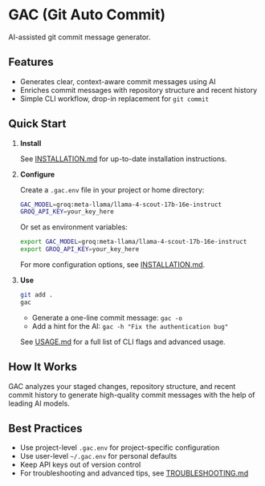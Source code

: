 # GAC (Git Auto Commit)

AI-assisted git commit message generator.

## Features

- Generates clear, context-aware commit messages using AI
- Enriches commit messages with repository structure and recent history
- Simple CLI workflow, drop-in replacement for `git commit`

## Quick Start

1. **Install**

   See [INSTALLATION.md](INSTALLATION.md) for up-to-date installation instructions.

2. **Configure**

   Create a `.gac.env` file in your project or home directory:

   ```sh
   GAC_MODEL=groq:meta-llama/llama-4-scout-17b-16e-instruct
   GROQ_API_KEY=your_key_here
   ```

   Or set as environment variables:

   ```sh
   export GAC_MODEL=groq:meta-llama/llama-4-scout-17b-16e-instruct
   export GROQ_API_KEY=your_key_here
   ```

   For more configuration options, see [INSTALLATION.md](INSTALLATION.md).

3. **Use**

   ```sh
   git add .
   gac
   ```

   - Generate a one-line commit message: `gac -o`
   - Add a hint for the AI: `gac -h "Fix the authentication bug"`

   See [USAGE.md](USAGE.md) for a full list of CLI flags and advanced usage.

## How It Works

GAC analyzes your staged changes, repository structure, and recent commit history to generate high-quality commit
messages with the help of leading AI models.

## Best Practices

- Use project-level `.gac.env` for project-specific configuration
- Use user-level `~/.gac.env` for personal defaults
- Keep API keys out of version control
- For troubleshooting and advanced tips, see [TROUBLESHOOTING.md](TROUBLESHOOTING.md)
